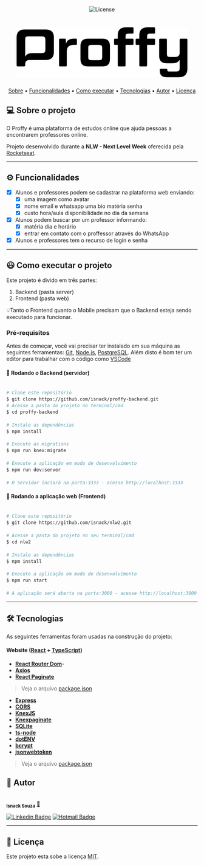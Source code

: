 <p align="center">  
   <img alt="License" src="https://img.shields.io/badge/license-MIT-brightgreen"> 
</p>


<h1 align="center">
    <img alt="NextLevelWeek" title="#NextLevelWeek" src="./src/assets/images/logo2.svg" /> 
</h1>


<p align="center">
 <a href="#-sobre-o-projeto">Sobre</a> •
 <a href="#-funcionalidades">Funcionalidades</a> • 
 <a href="#-como-executar-o-projeto">Como executar</a> • 
 <a href="#-tecnologias">Tecnologias</a> •
 <a href="#-autor">Autor</a> • 
 <a href="#user-content--licença">Licença</a>
</p>

## 💻 Sobre o projeto

 O Proffy é uma plataforma de estudos online que ajuda pessoas a encontrarem professores online.


Projeto desenvolvido durante a **NLW - Next Level Week** oferecida pela [Rocketseat](https://blog.rocketseat.com.br/primeira-next-level-week/).


---

## ⚙️ Funcionalidades

- [x] Alunos e professores podem se cadastrar na plataforma web enviando:
  - [x] uma imagem como avatar
  - [x] nome  email e whatsapp uma bio matéria senha
  - [x] custo hora/aula disponibilidade no dia da semana  

- [x] Alunos podem buscar por um professor informando:
  - [x] matéria dia e horário
  - [x] entrar em contato com o proffessor através do WhatsApp
- [x] Alunos e professores tem o recurso de login e senha

---

## 😃 Como executar o projeto

Este projeto é divido em três partes:
1. Backend (pasta server) 
2. Frontend (pasta web)

💡Tanto o Frontend quanto o Mobile precisam que o Backend esteja sendo executado para funcionar.

### Pré-requisitos

Antes de começar, você vai precisar ter instalado em sua máquina as seguintes ferramentas:
[Git](https://git-scm.com), [Node.js](https://nodejs.org/en/), [PostgreSQL](https://www.postgresql.org/). 
Além disto é bom ter um editor para trabalhar com o código como [VSCode](https://code.visualstudio.com/)


#### 🎲 Rodando o Backend (servidor)

```bash

# Clone este repositório
$ git clone https://github.com/isnack/proffy-backend.git
# Acesse a pasta do projeto no terminal/cmd
$ cd proffy-backend

# Instale as dependências
$ npm install

# Execute as migrations
$ npm run knex:migrate

# Execute a aplicação em modo de desenvolvimento
$ npm run dev:server

# O servidor inciará na porta:3333 - acesse http://localhost:3333 

```


#### 🧭 Rodando a aplicação web (Frontend)

```bash

# Clone este repositório
$ git clone https://github.com/isnack/nlw2.git

# Acesse a pasta do projeto no seu terminal/cmd
$ cd nlw2

# Instale as dependências
$ npm install

# Execute a aplicação em modo de desenvolvimento
$ npm run start

# A aplicação será aberta na porta:3000 - acesse http://localhost:3000
```

---

## 🛠 Tecnologias

As seguintes ferramentas foram usadas na construção do projeto:

#### **Website**  ([React](https://reactjs.org/)  +  [TypeScript](https://www.typescriptlang.org/))

-   **[React Router Dom](https://github.com/ReactTraining/react-router/tree/master/packages/react-router-dom)**-   
-   **[Axios](https://github.com/axios/axios)**
-   **[React Paginate](https://github.com/AdeleD/react-paginate)**

> Veja o arquivo  [package.json](https://github.com/isnack/nlw2/blob/master/package.json)


-   **[Express](https://expressjs.com/)**
-   **[CORS](https://expressjs.com/en/resources/middleware/cors.html)**
-   **[KnexJS](http://knexjs.org/)**
-   **[Knexpaginate](https://github.com/felixmosh/knex-paginate)**
-   **[SQLite](https://github.com/mapbox/node-sqlite3)**
-   **[ts-node](https://github.com/TypeStrong/ts-node)**
-   **[dotENV](https://github.com/motdotla/dotenv)**
-   **[bcrypt](https://github.com/kelektiv/node.bcrypt.js)**   
-   **[jsonwebtoken](https://github.com/auth0/node-jsonwebtoken)**

> Veja o arquivo  [package.json](https://github.com/isnack/proffy-backend/blob/master/package.json)



## 🦸 Autor

<a href="https://github.com/isnack">
 <img style="border-radius: 50%;" src="https://avatars2.githubusercontent.com/u/10948210?s=460&u=95a587990c47263ed4843e0b773f5f680a4cf39f&v=4" width="100px;" alt=""/>
 <br />
 <sub><b>Isnack Souza</b></sub></a> <a href="https://github.com/isnack" title="Isnack">🚀</a>
 <br />

[![Linkedin Badge](https://img.shields.io/badge/-Isnack-blue?style=flat-square&logo=Linkedin&logoColor=white&link=https://br.linkedin.com/in/isnack-souza-5654a255)](https://br.linkedin.com/in/isnack-souza-5654a255) 
[![Hotmail Badge](https://img.shields.io/badge/-Hotmail-0078D4?style=flat-square&logo=microsoft-outlook&logoColor=white&link=mailto:isnack_yagami@hotmail.com)](mailto:isnack_yagami@hotmail.com)

---

## 📝 Licença

Este projeto esta sobe a licença [MIT](./LICENSE).
